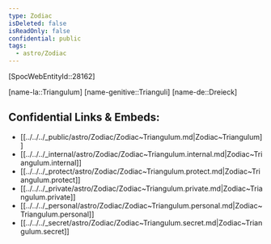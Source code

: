 ```yaml
---
type: Zodiac
isDeleted: false
isReadOnly: false
confidential: public
tags:
  - astro/Zodiac
---
```


[SpocWebEntityId::28162]



[name-la::Triangulum]
[name-genitive::Trianguli]
[name-de::Dreieck]


## Confidential Links & Embeds: 
- [[../../../_public/astro/Zodiac/Zodiac~Triangulum.md|Zodiac~Triangulum]] 
- [[../../../_internal/astro/Zodiac/Zodiac~Triangulum.internal.md|Zodiac~Triangulum.internal]] 
- [[../../../_protect/astro/Zodiac/Zodiac~Triangulum.protect.md|Zodiac~Triangulum.protect]] 
- [[../../../_private/astro/Zodiac/Zodiac~Triangulum.private.md|Zodiac~Triangulum.private]] 
- [[../../../_personal/astro/Zodiac/Zodiac~Triangulum.personal.md|Zodiac~Triangulum.personal]] 
- [[../../../_secret/astro/Zodiac/Zodiac~Triangulum.secret.md|Zodiac~Triangulum.secret]] 
